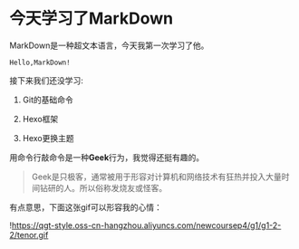 # 今天学习了MarkDown
MarkDown是一种超文本语言，今天我第一次学习了他。

`Hello,MarkDown!`

接下来我们还没学习:

1. Git的基础命令

2. Hexo框架

3. Hexo更换主题

用命令行敲命令是一种**Geek**行为，我觉得还挺有趣的。

> Geek是只极客，通常被用于形容对计算机和网络技术有狂热并投入大量时间钻研的人。所以俗称发烧友或怪客。

有点意思，下面这张gif可以形容我的心情：

!https://qgt-style.oss-cn-hangzhou.aliyuncs.com/newcoursep4/g1/g1-2-2/tenor.gif

